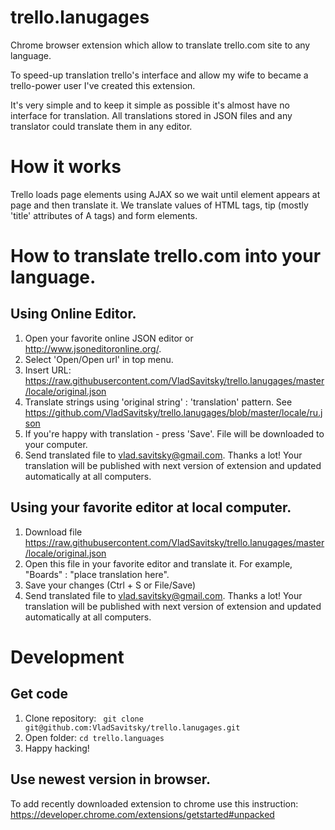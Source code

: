 trello.lanugages
================

Chrome browser extension which allow to translate trello.com site to any language.

To speed-up translation trello's interface and allow my wife to became a trello-power user
I've created this extension.

It's very simple and to keep it simple as possible it's almost have no interface for translation.
All translations stored in JSON files and any translator could translate them in any editor.

# How it works

Trello loads page elements using AJAX so we wait until element appears at page and then translate it.
We translate values of HTML tags, tip (mostly 'title' attributes of A tags) and form elements.


# How to translate trello.com into your language.

## Using Online Editor.

1. Open your favorite online JSON editor or http://www.jsoneditoronline.org/.
2. Select 'Open/Open url' in top menu.
3. Insert URL: https://raw.githubusercontent.com/VladSavitsky/trello.lanugages/master/locale/original.json
4. Translate strings using 'original string' : 'translation' pattern. See https://github.com/VladSavitsky/trello.lanugages/blob/master/locale/ru.json
5. If you're happy with translation - press 'Save'. File will be downloaded to your computer.
6. Send translated file to vlad.savitsky@gmail.com. Thanks a lot! Your translation will be published with next version of extension and updated automatically at all computers.

## Using your favorite editor at local computer.

1. Download file https://raw.githubusercontent.com/VladSavitsky/trello.lanugages/master/locale/original.json
2. Open this file in your favorite editor and translate it. For example, "Boards" : "place translation here".
3. Save your changes (Ctrl + S or File/Save)
4. Send translated file to vlad.savitsky@gmail.com. Thanks a lot! Your translation will be published with next version of extension and updated automatically at all computers.

# Development

## Get code

1. Clone repository: ` git clone git@github.com:VladSavitsky/trello.lanugages.git`
2. Open folder: `cd trello.languages`
3. Happy hacking!

## Use newest version in browser.

To add recently downloaded extension to chrome use this instruction: https://developer.chrome.com/extensions/getstarted#unpacked




